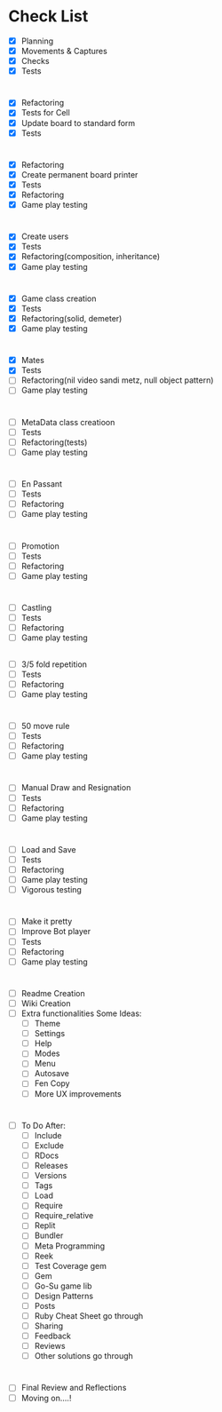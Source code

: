 # Check List

- [x] Planning
- [x] Movements & Captures
- [x] Checks
- [x] Tests

#
- [x] Refactoring
- [x] Tests for Cell
- [x] Update board to standard form
- [x] Tests

#
- [x] Refactoring
- [x] Create permanent board printer
- [x] Tests
- [x] Refactoring
- [x] Game play testing

#
- [x] Create users
- [x] Tests
- [x] Refactoring(composition, inheritance)
- [x] Game play testing

#
- [x] Game class creation
- [x] Tests
- [x] Refactoring(solid, demeter)
- [x] Game play testing

#
- [x] Mates
- [x] Tests
- [ ] Refactoring(nil video sandi metz, null object pattern)
- [ ] Game play testing

#
- [ ] MetaData class creatioon
- [ ] Tests
- [ ] Refactoring(tests)
- [ ] Game play testing

#
- [ ] En Passant
- [ ] Tests
- [ ] Refactoring
- [ ] Game play testing

#
- [ ] Promotion
- [ ] Tests
- [ ] Refactoring
- [ ] Game play testing

#
- [ ] Castling
- [ ] Tests
- [ ] Refactoring
- [ ] Game play testing

##
- [ ] 3/5 fold repetition
- [ ] Tests
- [ ] Refactoring
- [ ] Game play testing

#
- [ ] 50 move rule
- [ ] Tests
- [ ] Refactoring
- [ ] Game play testing

#
- [ ] Manual Draw and Resignation
- [ ] Tests
- [ ] Refactoring
- [ ] Game play testing

#
- [ ] Load and Save
- [ ] Tests
- [ ] Refactoring
- [ ] Game play testing
- [ ] Vigorous testing

#
- [ ] Make it pretty
- [ ] Improve Bot player
- [ ] Tests
- [ ] Refactoring
- [ ] Game play testing

#
- [ ] Readme Creation
- [ ] Wiki Creation
- [ ] Extra functionalities Some Ideas:
  - [ ] Theme
  - [ ] Settings
  - [ ] Help
  - [ ] Modes
  - [ ] Menu 
  - [ ] Autosave
  - [ ] Fen Copy
  - [ ] More UX improvements

#
- [ ] To Do After:
  - [ ] Include
  - [ ] Exclude
  - [ ] RDocs
  - [ ] Releases
  - [ ] Versions
  - [ ] Tags
  - [ ] Load
  - [ ] Require
  - [ ] Require_relative
  - [ ] Replit
  - [ ] Bundler
  - [ ] Meta Programming
  - [ ] Reek
  - [ ] Test Coverage gem
  - [ ] Gem
  - [ ] Go-Su game lib
  - [ ] Design Patterns
  - [ ] Posts
  - [ ] Ruby Cheat Sheet go through
  - [ ] Sharing 
  - [ ] Feedback
  - [ ] Reviews
  - [ ] Other solutions go through

#
- [ ] Final Review and Reflections
- [ ] Moving on....!
